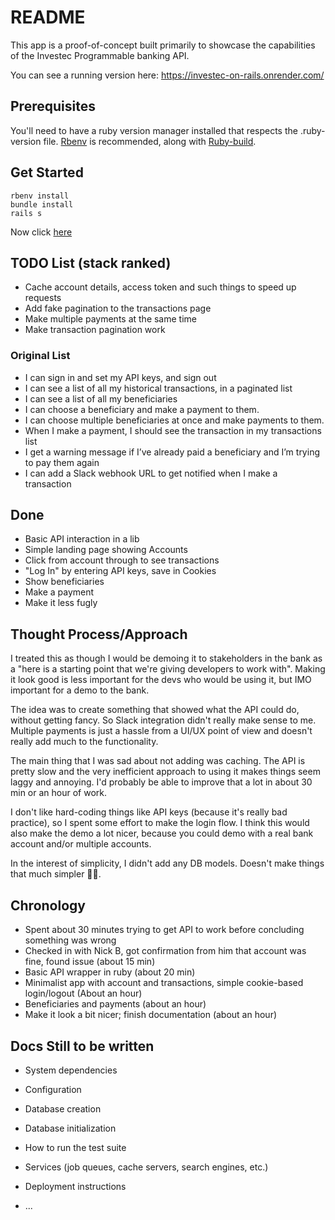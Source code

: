 # README

This app is a proof-of-concept built primarily to showcase the capabilities of the Investec Programmable banking API.

You can see a running version here: https://investec-on-rails.onrender.com/

## Prerequisites

You'll need to have a ruby version manager installed that respects the .ruby-version file. [Rbenv](https://github.com/rbenv/rbenv) is recommended, along with [Ruby-build](https://github.com/rbenv/ruby-build#readme).

## Get Started

```
rbenv install
bundle install
rails s
```

Now click [here](http://localhost:3000)

## TODO List (stack ranked)

 - Cache account details, access token and such things to speed up requests
 - Add fake pagination to the transactions page
 - Make multiple payments at the same time
 - Make transaction pagination work
 ### Original List

- I can sign in and set my API keys, and sign out
- I can see a list of all my historical transactions, in a paginated list
- I can see a list of all my beneficiaries
- I can choose a beneficiary and make a payment to them.
- I can choose multiple beneficiaries at once and make payments to them.
- When I make a payment, I should see the transaction in my transactions list
- I get a warning message if I’ve already paid a beneficiary and I’m trying to pay them again
- I can add a Slack webhook URL to get notified when I make a transaction

## Done

 - Basic API interaction in a lib
 - Simple landing page showing Accounts
 - Click from account through to see transactions 
 - "Log In" by entering API keys, save in Cookies
 - Show beneficiaries
 - Make a payment
 - Make it less fugly

 ## Thought Process/Approach

 I treated this as though I would be demoing it to stakeholders in the bank as a "here is a starting point that we're giving developers to work with". Making it look good is less important for the devs who would be using it, but IMO important for a demo to the bank.
 
 The idea was to create something that showed what the API could do, without getting fancy. So Slack integration didn't really make sense to me. Multiple payments is just a hassle from a UI/UX point of view and doesn't really add much to the functionality.

 The main thing that I was sad about not adding was caching. The API is pretty slow and the very inefficient approach to using it makes things seem laggy and annoying.  I'd probably be able to improve that a lot in about 30 min or an hour of work.

 I don't like hard-coding things like API keys (because it's really bad practice), so I spent some effort to make the login flow. I think this would also make the demo a lot nicer, because you could demo with a real bank account and/or multiple accounts. 
 
 In the interest of simplicity, I didn't add any DB models. Doesn't make things that much simpler 🤷‍♂️.

## Chronology

 - Spent about 30 minutes trying to get API to work before concluding something was wrong
 - Checked in with Nick B, got confirmation from him that account was fine, found issue (about 15 min)
 - Basic API wrapper in ruby (about 20 min)
 - Minimalist app with account and transactions, simple cookie-based login/logout (About an hour)
 - Beneficiaries and payments (about an hour)
 - Make it look a bit nicer; finish documentation (about an hour)

## Docs Still to be written

* System dependencies

* Configuration

* Database creation

* Database initialization

* How to run the test suite

* Services (job queues, cache servers, search engines, etc.)

* Deployment instructions

* ...